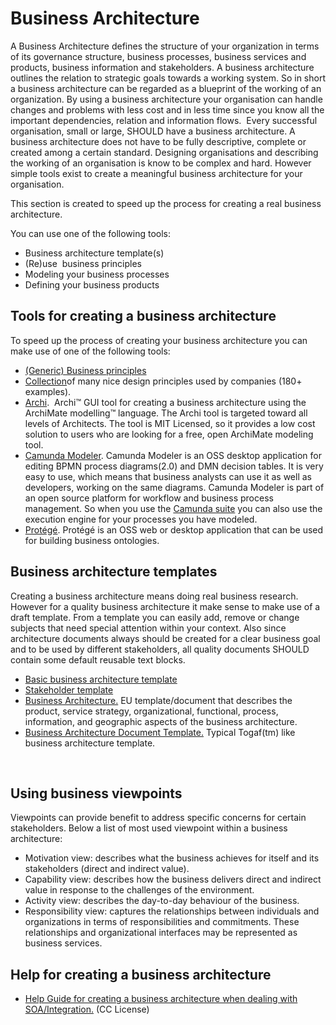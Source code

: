 # Business Architecture


A Business Architecture defines the structure of your organization in
terms of its governance structure, business processes, business services
and products, business information and stakeholders. A business
architecture outlines the relation to strategic goals towards a working
system. So in short a business architecture can be regarded as a
blueprint of the working of an organization. By using a business
architecture your organisation can handle changes and problems with less
cost and in less time since you know all the important dependencies,
relation and information flows.  Every successful organisation, small or
large, SHOULD have a business architecture. A business architecture does
not have to be fully descriptive, complete or created among a certain
standard. Designing organisations and describing the working of an
organisation is know to be complex and hard. However simple tools exist
to create a meaningful business architecture for your organisation.

This section is created to speed up the process for creating a real
business architecture.

You can use one of the following tools:

-   Business architecture template(s)
-   (Re)use  business principles
-   Modeling your business processes
-   Defining your business products

## Tools for creating a business architecture


To speed up the process of creating your business architecture you can
make use of one of the following tools:

-   [(Generic) Business principles](https://nocomplexity.com/business-principles/)
-   [Collection]( https://principles.design/ )of many nice design principles used by companies (180+ examples). 
-   [Archi](http://www.archimatetool.com/).  Archi™ GUI tool for
    creating a business architecture using the ArchiMate
    modelling™ language. The Archi tool is targeted toward all levels
    of Architects. The tool is MIT Licensed, so it provides a low cost
    solution to users who are looking for a free, open ArchiMate
    modeling tool.
-   [Camunda Modeler](https://camunda.org/download/modeler/). Camunda
    Modeler is an OSS desktop application for editing BPMN
    process diagrams(2.0) and DMN decision tables. It is very easy to
    use, which means that business analysts can use it as well as
    developers, working on the same diagrams. Camunda Modeler is part of
    an open source platform for workflow and business
    process management. So when you use the [Camunda
    suite](https://camunda.org/) you can also use the execution engine
    for your processes you have modeled.
-   [Protégé](http://protege.stanford.edu/). Protégé is an OSS web or
    desktop application that can be used for building
    business ontologies.

## Business architecture templates


Creating a business architecture means doing real business research.
However for a quality business architecture it make sense to make use of
a draft template. From a template you can easily add, remove or change
subjects that need special attention within your context. Also since
architecture documents always should be created for a clear business
goal and to be used by different stakeholders, all quality documents
SHOULD contain some default reusable text blocks.

-   [Basic business architecture
    template](https://nocomplexity.com/basic-business-architecture-template/)
-   [Stakeholder
    template](https://nocomplexity.com/stakeholder-template/)
-   [Business Architecture.](https://ec.europa.eu/eurostat/cros/system/files/BA%20for%20validation.pdf_en)
    EU template/document that describes the product, service strategy,
    organizational, functional, process, information, and geographic
    aspects of the business architecture.
-   [Business Architecture
    Document Template.](http://opensdlc.org/support-files/SDLC-RUP-Control-of-Quality-Records.pdf)
    Typical Togaf(tm) like business architecture template.

 

## Using business viewpoints


Viewpoints can provide benefit to address specific concerns for certain
stakeholders. Below a list of most used viewpoint within a business
architecture:

-   Motivation view: describes what the business achieves for itself and
    its stakeholders (direct and indirect value).
-   Capability view: describes how the business delivers direct and
    indirect value in response to the challenges of the environment.
-   Activity view: describes the day-to-day behaviour of the business.
-   Responsibility view: captures the relationships between individuals
    and organizations in terms of responsibilities and commitments.
    These  relationships and organizational interfaces may be
    represented as business services.

## Help for creating a business architecture


-   [Help Guide for creating a business architecture when dealing
    with SOA/Integration.](http://www.soablueprint.com/yahoo_site_admin/assets/docs/SOAPOpinion_BusinessArchitecture.49175900.pdf)
    (CC License)

 

 